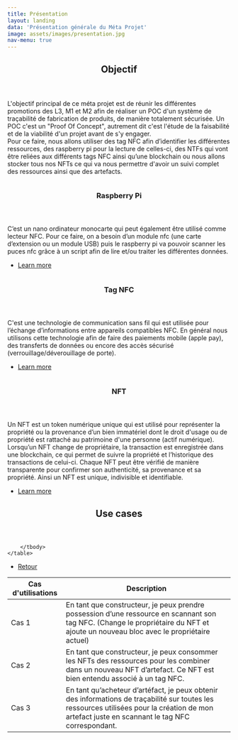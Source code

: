 ```yaml
---
title: Présentation
layout: landing
data: 'Présentation générale du Méta Projet'
image: assets/images/presentation.jpg
nav-menu: true
---
```


<!-- Main -->
<div id="main">

<!-- One -->
<section id="one">
	<div class="inner">
		<header class="major">
			<h2>Objectif</h2>
		</header>
		<p>L'objectif principal de ce méta projet est de réunir les différentes promotions des L3, M1 et M2 afin de réaliser un POC d'un système de traçabilité de fabrication de produits, de manière totalement sécurisée. Un POC c'est un "Proof Of Concept", autrement dit c'est l'étude de la faisabilité et de la viabilité d'un projet avant de s'y engager.
		<br>
		Pour ce faire, nous allons utiliser des tag NFC afin d’identifier les différentes ressources, des raspberry pi pour la lecture de celles-ci, des NTFs qui vont être reliées aux différents tags NFC ainsi qu’une blockchain ou nous allons stocker tous nos NFTs ce qui va nous permettre d'avoir un suivi complet des ressources ainsi que des artefacts.</p>
	</div>
</section>

<!-- Two -->
<section id="two" class="spotlights">
	<section>
		<a href="generic.html" class="image">
			<img src="{% link assets/images/Raspberry_Pi.jpg %}" alt="" data-position="center center" />
		</a>
		<div class="content">
			<div class="inner">
				<header class="major">
					<h3>Raspberry Pi</h3>
				</header>
				<p>C’est un nano ordinateur monocarte qui peut également être utilisé comme lecteur NFC. Pour ce faire, on a besoin d’un module nfc (une carte d’extension ou un module USB) puis le raspberry pi va pouvoir scanner les puces nfc grâce à un script afin de lire et/ou traiter les différentes données. </p>
				<ul class="actions">
					<li><a href="generic.html" class="button">Learn more</a></li>
				</ul>
			</div>
		</div>
	</section>
	<section>
		<a href="generic.html" class="image">
			<img src="{% link assets/images/NFC_tag.png %}" alt="" data-position="top center" />
		</a>
		<div class="content">
			<div class="inner">
				<header class="major">
					<h3>Tag NFC</h3>
				</header>
				<p>C'est une technologie de communication sans fil qui est utilisée pour l’échange d’informations entre appareils compatibles NFC. En général nous utilisons cette technologie afin de faire des paiements mobile (apple pay), des transferts de données ou encore des accès sécurisé (verrouillage/déverouillage de porte).
</p>
				<ul class="actions">
					<li><a href="generic.html" class="button">Learn more</a></li>
				</ul>
			</div>
		</div>
	</section>
	<section>
		<a href="generic.html" class="image">
			<img src="{% link assets/images/nft.jpg %}" alt="" data-position="25% 25%" />
		</a>
		<div class="content">
			<div class="inner">
				<header class="major">
					<h3>NFT</h3>
				</header>
				<p>Un NFT est un token numérique unique qui est utilisé pour représenter la propriété ou la provenance d’un bien immatériel dont le droit d'usage ou de propriété est rattaché au patrimoine d'une personne
(actif numérique). Lorsqu’un NFT change de propriétaire, la transaction est enregistrée dans une blockchain, ce qui permet de suivre la propriété et l’historique des transactions de celui-ci. Chaque NFT peut être vérifié de manière transparente pour confirmer son authenticité, sa provenance et sa propriété. Ainsi un NFT est unique, indivisible et identifiable.
 </p>
				<ul class="actions">
					<li><a href="generic.html" class="button">Learn more</a></li>
				</ul>
			</div>
		</div>
	</section>
</section>

<!-- Three -->
<section id="three">
	<div class="inner">
		<header class="major">
			<h2>Use cases</h2>
		</header>
		<div class="table-wrapper">
	<table>
		<thead>
			<tr>
				<th>Cas d'utilisations</th>
				<th>Description</th>
			</tr>
		</thead>
		<tbody>
			<tr>
				<td>Cas 1</td>
				<td>En tant que constructeur, je peux prendre possession d’une ressource en scannant son tag NFC. (Change le propriétaire du NFT et ajoute un nouveau bloc avec le propriétaire actuel)
</td>
			</tr>
			<tr>
				<td>Cas 2</td>
				<td>En tant que constructeur, je peux consommer les NFTs des ressources pour les combiner dans un nouveau NFT d’artefact. Ce NFT est bien entendu associé à un tag NFC.</td>
			</tr>
			<tr>
				<td>Cas 3</td>
				<td>En tant qu’acheteur d’artéfact, je peux obtenir des informations de traçabilité sur toutes les ressources utilisées pour la création de mon artefact juste en scannant le tag NFC correspondant.
</td>
			</tr>
			
		</tbody>
	</table>
</div>
		<ul class="actions">
			<li><a href="home.html" class="button next">Retour</a></li>
		</ul>
	</div>
</section>

</div>
